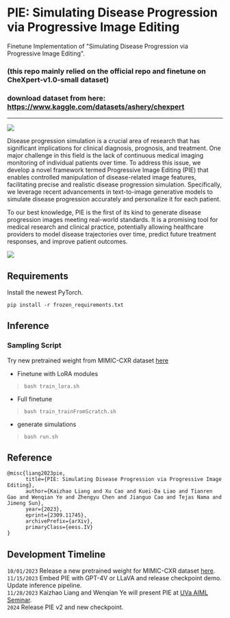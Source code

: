# PIE: Simulating Disease Progression via Progressive Image Editing    

Finetune Implementation of "Simulating Disease Progression via Progressive Image Editing". 
### (this repo mainly relied on the official repo and finetune on CheXpert-v1.0-small dataset) 
### download dataset from here: https://www.kaggle.com/datasets/ashery/chexpert  
---
![](./assets/paper/pie.jpg)

Disease progression simulation is a crucial area of research that has significant implications for clinical diagnosis, prognosis, and treatment. One major challenge in this field is the lack of continuous medical imaging monitoring of individual patients over time. To address this issue, we develop a novel framework termed Progressive Image Editing (PIE) that enables controlled manipulation of disease-related image features, facilitating precise and realistic disease progression simulation. Specifically, we leverage recent advancements in text-to-image generative models to simulate disease progression accurately and personalize it for each patient.    

To our best knowledge, PIE is the first of its kind to generate disease progression images meeting real-world standards. It is a promising tool for medical research and clinical practice, potentially allowing healthcare providers to model disease trajectories over time, predict future treatment responses, and improve patient outcomes.     

![](./assets/progression/progression.gif)

## Requirements    

Install the newest PyTorch.      

```
pip install -r frozen_requirements.txt
```

## Inference    


### Sampling Script    

Try new pretrained weight from MIMIC-CXR dataset [here](https://huggingface.co/IrohXu/stable-diffusion-mimic-cxr-v0.1)

* Finetune with LoRA modules
>```
>bash train_lora.sh 
>```

* Full finetune
>```
>bash train_trainFromScratch.sh 
>```

* generate simulations
>```
>bash run.sh
>```

## Reference      

```
@misc{liang2023pie,
      title={PIE: Simulating Disease Progression via Progressive Image Editing}, 
      author={Kaizhao Liang and Xu Cao and Kuei-Da Liao and Tianren Gao and Wenqian Ye and Zhengyu Chen and Jianguo Cao and Tejas Nama and Jimeng Sun},
      year={2023},
      eprint={2309.11745},
      archivePrefix={arXiv},
      primaryClass={eess.IV}
}
```

## Development Timeline

`10/01/2023` Release a new pretrained weight for MIMIC-CXR dataset [here](https://huggingface.co/IrohXu/stable-diffusion-mimic-cxr-v0.1).       
`11/15/2023` Embed PIE with GPT-4V or LLaVA and release checkpoint demo. Update inference pipeline.        
`11/28/2023` Kaizhao Liang and Wenqian Ye will present PIE at [UVa AIML Seminar](https://uvaml.github.io/).        
`2024` Release PIE v2 and new checkpoint.       